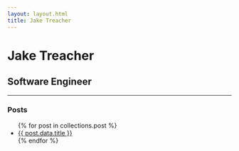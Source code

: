 ```yaml
---
layout: layout.html
title: Jake Treacher
---
```


# Jake Treacher

## Software Engineer

<hr>

### Posts

<ul>
{% for post in collections.post %}
<li><a href="{{post.url}}">{{ post.data.title }}</a></li>
{% endfor %}
</ul>
